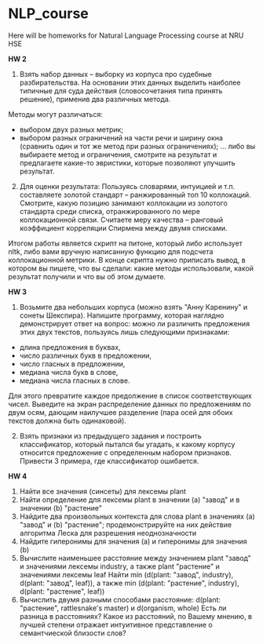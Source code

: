 # NLP_course
Here will be homeworks for Natural Language Processing course at NRU HSE

<b>HW 2</b>
1. Взять набор данных – выборку из корпуса про судебные разбирательства. На основании этих данных выделить наиболее типичные для суда действия (словосочетания типа принять решение), применив два различных метода.

Методы могут различаться:
* выбором двух разных метрик;
* выбором разных ограничений на части речи и ширину окна (сравнить один и тот же метод при разных ограничениях);
... либо вы выбираете метод и ограничения, смотрите на результат и предлагаете какие-то эвристики, которые позволяют улучшить результат.

2. Для оценки результата:
    Пользуясь словарями, интуицией и т.п. составляете золотой стандарт – ранжированный топ 10 коллокаций.
    Смотрите, какую позицию занимают коллокации из золотого стандарта среди списка, отранжированного по мере коллокационной связи.
    Считаете меру качества – ранговый коэффициент корреляции Спирмена между двумя списками.

Итогом работы является скрипт на питоне, который либо использует nltk, либо вами вручную написанную функцию для подсчета коллокационной метрики. В конце скрипта нужно приписать вывод, в котором вы пишете, что вы сделали: какие методы использовали, какой результат получили и что вы об этом думаете. 

<b>HW 3</b>
1. Возьмите два небольших корпуса (можно взять "Анну Каренину" и сонеты Шекспира). Напишите программу, которая наглядно демонстрирует ответ на вопрос: можно ли различить предложения этих двух текстов, пользуясь лишь следующими признаками:
* длина предложения в буквах,
* число различных букв в предложении,
* число гласных в предложении,
* медиана числа букв в слове,
* медиана числа гласных в слове.

Для этого превратите каждое предолжение в список соответствующих чисел. Выведите на экран распределение данных по предложениям по двум осям, дающим наилучшее разделение (пара осей для обоих текстов должна быть одинаковой).

2. Взять признаки из предыдущего задания и построить классификатор, который пытался бы угадать, к какому корпусу относится предложение с определенным набором признаков. Привести 3 примера, где классификатор ошибается.

<b>HW 4</b>
1) Найти все значения (синсеты) для лексемы plant
2) Найти определение для лексемы plant в значении (а) "завод" и в значении (b) "растение"
3) Найдите два произвольных контекста для слова plant в значениях (a) "завод" и (b) "растение"; продемонстрируйте на них действие алгоритма Леска для разрешения неоднозначности
4) Найдите гиперонимы для значения (a) и гиперонимы для значения (b)
5) Вычислите наименьшее расстояние между значением plant "завод" и значениями лексемы industry, а также plant "растение" и значениями лексемы leaf
Найти min (d(plant: "завод", industry), d(plant: "завод", leaf)), а также min (d(plant: "растение", industry), d(plant: "растение", leaf))
6) Вычислить двумя разными способами расстояние:
d(plant: "растение", rattlesnake's master) и d(organism, whole)
Есть ли разница в расстояниях? Какое из расстояний, по Вашему мнению, в лучшей степени отражает интуитивное представление о семантчиеской близости слов?
